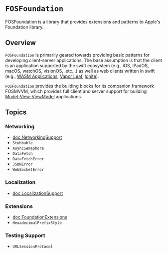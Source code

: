 # ``FOSFoundation``

FOSFoundation is a library that provides extensions and patterns to Apple's Foundation library.

## Overview

``FOSFoundation`` is primarily geared towards providing basic patterns for developing client-server applications.  The base assumption is that the client is an application supported by the swift ecosystem (e.g., iOS, iPadOS, macOS, watchOS, visionOS, .etc...) as well as web clients written in swift (e.g., [WASM Applications](https://swiftwasm.org/), [Vapor Leaf](https://docs.vapor.codes/leaf/getting-started/), [Ignite](https://github.com/twostraws/Ignite)).

``FOSFoundation`` provides the building blocks for its companion framework FOSMVVM, which provides full client and server support for building [Model-View-ViewModel](https://w.wiki/4T5B) applications.

## Topics

### Networking

- <doc:NetworkingSupport>
- ``Stubbable``
- ``AsyncSemaphore``
- ``DataFetch``
- ``DataFetchError``
- ``JSONError``
- ``WebSocketError``

### Localization

- <doc:LocalizationSupport>

### Extensions

- <doc:FoundationExtensions>
- ``HexadecimalPrefixStyle``

### Testing Support

- ``URLSessionProtocol``
